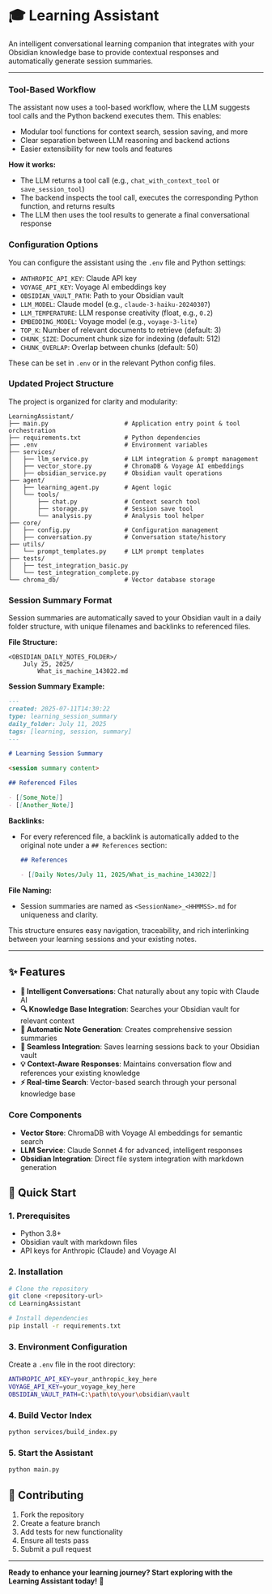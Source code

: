 # 🎓 Learning Assistant

An intelligent conversational learning companion that integrates with your Obsidian knowledge base to provide contextual responses and automatically generate session summaries.

---

### Tool-Based Workflow

The assistant now uses a tool-based workflow, where the LLM suggests tool calls and the Python backend executes them. This enables:

- Modular tool functions for context search, session saving, and more
- Clear separation between LLM reasoning and backend actions
- Easier extensibility for new tools and features

**How it works:**

- The LLM returns a tool call (e.g., `chat_with_context_tool` or `save_session_tool`)
- The backend inspects the tool call, executes the corresponding Python function, and returns results
- The LLM then uses the tool results to generate a final conversational response

### Configuration Options

You can configure the assistant using the `.env` file and Python settings:

- `ANTHROPIC_API_KEY`: Claude API key
- `VOYAGE_API_KEY`: Voyage AI embeddings key
- `OBSIDIAN_VAULT_PATH`: Path to your Obsidian vault
- `LLM_MODEL`: Claude model (e.g., `claude-3-haiku-20240307`)
- `LLM_TEMPERATURE`: LLM response creativity (float, e.g., `0.2`)
- `EMBEDDING_MODEL`: Voyage model (e.g., `voyage-3-lite`)
- `TOP_K`: Number of relevant documents to retrieve (default: 3)
- `CHUNK_SIZE`: Document chunk size for indexing (default: 512)
- `CHUNK_OVERLAP`: Overlap between chunks (default: 50)

These can be set in `.env` or in the relevant Python config files.

### Updated Project Structure

The project is organized for clarity and modularity:

```
LearningAssistant/
├── main.py                     # Application entry point & tool orchestration
├── requirements.txt            # Python dependencies
├── .env                        # Environment variables
├── services/
│   ├── llm_service.py          # LLM integration & prompt management
│   ├── vector_store.py         # ChromaDB & Voyage AI embeddings
│   ├── obsidian_service.py     # Obsidian vault operations
├── agent/
│   ├── learning_agent.py       # Agent logic
│   └── tools/
│       ├── chat.py             # Context search tool
│       ├── storage.py          # Session save tool
│       └── analysis.py         # Analysis tool helper
├── core/
│   ├── config.py               # Configuration management
│   ├── conversation.py         # Conversation state/history
├── utils/
│   └── prompt_templates.py     # LLM prompt templates
├── tests/
│   ├── test_integration_basic.py
│   └── test_integration_complete.py
└── chroma_db/                  # Vector database storage
```

### Session Summary Format

Session summaries are automatically saved to your Obsidian vault in a daily folder structure, with unique filenames and backlinks to referenced files.

**File Structure:**

```
<OBSIDIAN_DAILY_NOTES_FOLDER>/
    July 25, 2025/
        What_is_machine_143022.md
```

**Session Summary Example:**

```markdown
---
created: 2025-07-11T14:30:22
type: learning_session_summary
daily_folder: July 11, 2025
tags: [learning, session, summary]
---

# Learning Session Summary

<session summary content>

## Referenced Files

- [[Some_Note]]
- [[Another_Note]]
```

**Backlinks:**

- For every referenced file, a backlink is automatically added to the original note under a `## References` section:

  ```markdown
  ## References

  - [[Daily Notes/July 11, 2025/What_is_machine_143022]]
  ```

**File Naming:**

- Session summaries are named as `<SessionName>_<HHMMSS>.md` for uniqueness and clarity.

This structure ensures easy navigation, traceability, and rich interlinking between your learning sessions and your existing notes.

---

## ✨ Features

- **🤖 Intelligent Conversations**: Chat naturally about any topic with Claude AI
- **🔍 Knowledge Base Integration**: Searches your Obsidian vault for relevant context
- **📝 Automatic Note Generation**: Creates comprehensive session summaries
- **🔄 Seamless Integration**: Saves learning sessions back to your Obsidian vault
- **💡 Context-Aware Responses**: Maintains conversation flow and references your existing knowledge
- **⚡ Real-time Search**: Vector-based search through your personal knowledge base

### Core Components

- **Vector Store**: ChromaDB with Voyage AI embeddings for semantic search
- **LLM Service**: Claude Sonnet 4 for advanced, intelligent responses
- **Obsidian Integration**: Direct file system integration with markdown generation

## 🚀 Quick Start

### 1. Prerequisites

- Python 3.8+
- Obsidian vault with markdown files
- API keys for Anthropic (Claude) and Voyage AI

### 2. Installation

```bash
# Clone the repository
git clone <repository-url>
cd LearningAssistant

# Install dependencies
pip install -r requirements.txt
```

### 3. Environment Configuration

Create a `.env` file in the root directory:

```bash
ANTHROPIC_API_KEY=your_anthropic_key_here
VOYAGE_API_KEY=your_voyage_key_here
OBSIDIAN_VAULT_PATH=C:\path\to\your\obsidian\vault
```

### 4. Build Vector Index

```bash
python services/build_index.py
```

### 5. Start the Assistant

```bash
python main.py
```

## 🤝 Contributing

1. Fork the repository
2. Create a feature branch
3. Add tests for new functionality
4. Ensure all tests pass
5. Submit a pull request

---

**Ready to enhance your learning journey? Start exploring with the Learning Assistant today!** 🚀
